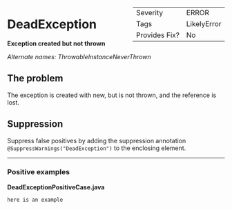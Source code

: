 <!--
*** AUTO-GENERATED, DO NOT MODIFY ***
To make changes, edit the @BugPattern annotation or the explanation in docs/bugpattern.
-->

<div style="float:right;"><table id="metadata">
<tr><td>Severity</td><td>ERROR</td></tr>
<tr><td>Tags</td><td>LikelyError</td></tr>
<tr><td>Provides Fix?</td><td>No</td></tr>
<div class=".more-info" data-qualified-name=com.google.errorprone.bugpatterns.DeadException></div>
</table></div>

# DeadException
__Exception created but not thrown__

_Alternate names: ThrowableInstanceNeverThrown_

## The problem
The exception is created with new, but is not thrown, and the reference is lost.

## Suppression
Suppress false positives by adding the suppression annotation `@SuppressWarnings("DeadException")` to the enclosing element.

----------

### Positive examples
__DeadExceptionPositiveCase.java__

```java
here is an example
```

